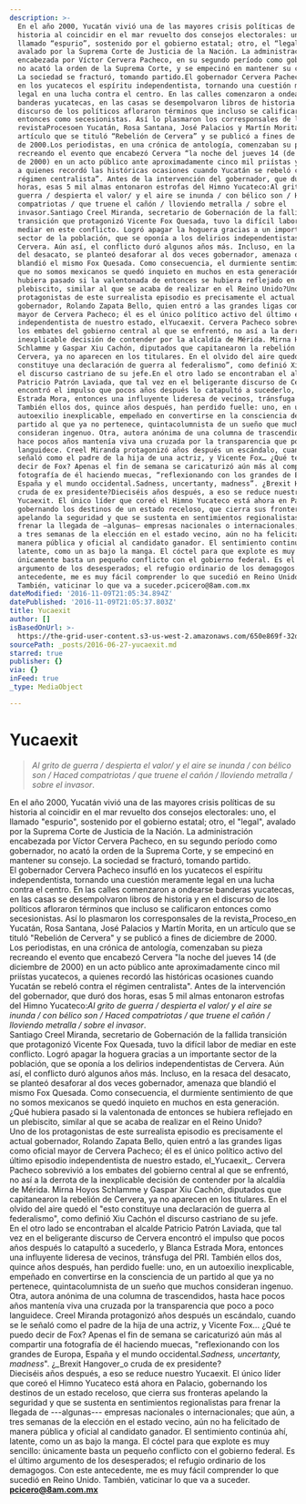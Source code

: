 ```yaml
---
description: >-
  En el año 2000, Yucatán vivió una de las mayores crisis políticas de su
  historia al coincidir en el mar revuelto dos consejos electorales: uno, el
  llamado “espurio”, sostenido por el gobierno estatal; otro, el “legal”,
  avalado por la Suprema Corte de Justicia de la Nación. La administración
  encabezada por Víctor Cervera Pacheco, en su segundo período como gobernador,
  no acató la orden de la Suprema Corte, y se empecinó en mantener su consejo.
  La sociedad se fracturó, tomando partido.El gobernador Cervera Pacheco insufló
  en los yucatecos el espíritu independentista, tornando una cuestión meramente
  legal en una lucha contra el centro. En las calles comenzaron a ondearse
  banderas yucatecas, en las casas se desempolvaron libros de historia y en el
  discurso de los políticos afloraron términos que incluso se calificaron
  entonces como secesionistas. Así lo plasmaron los corresponsales de la
  revistaProcesoen Yucatán, Rosa Santana, José Palacios y Martín Morita, en un
  artículo que se tituló “Rebelión de Cervera” y se publicó a fines de diciembre
  de 2000.Los periodistas, en una crónica de antología, comenzaban su pieza
  recreando el evento que encabezó Cervera “la noche del jueves 14 (de diciembre
  de 2000) en un acto público ante aproximadamente cinco mil priístas yucatecos,
  a quienes recordó las históricas ocasiones cuando Yucatán se rebeló contra el
  régimen centralista”. Antes de la intervención del gobernador, que duró dos
  horas, esas 5 mil almas entonaron estrofas del Himno Yucateco:Al grito de
  guerra / despierta el valor/ y el aire se inunda / con bélico son / Haced
  compatriotas / que truene el cañón / lloviendo metralla / sobre el
  invasor.Santiago Creel Miranda, secretario de Gobernación de la fallida
  transición que protagonizó Vicente Fox Quesada, tuvo la difícil labor de
  mediar en este conflicto. Logró apagar la hoguera gracias a un importante
  sector de la población, que se oponía a los delirios independentistas de
  Cervera. Aún así, el conflicto duró algunos años más. Incluso, en la resaca
  del desacato, se planteó desaforar al dos veces gobernador, amenaza que
  blandió el mismo Fox Quesada. Como consecuencia, el durmiente sentimiento de
  que no somos mexicanos se quedó inquieto en muchos en esta generación. ¿Qué
  hubiera pasado si la valentonada de entonces se hubiera reflejado en un
  plebiscito, similar al que se acaba de realizar en el Reino Unido?Uno de los
  protagonistas de este surrealista episodio es precisamente el actual
  gobernador, Rolando Zapata Bello, quien entró a las grandes ligas como oficial
  mayor de Cervera Pacheco; él es el único político activo del último episodio
  independentista de nuestro estado, elYucaexit. Cervera Pacheco sobrevivió a
  los embates del gobierno central al que se enfrentó, no así a la derrota de la
  inexplicable decisión de contender por la alcaldía de Mérida. Mirna Hoyos
  Schlamme y Gaspar Xiu Cachón, diputados que capitanearon la rebelión de
  Cervera, ya no aparecen en los titulares. En el olvido del aire quedó el “esto
  constituye una declaración de guerra al federalismo”, como definió Xiu Cachón
  el discurso castriano de su jefe.En el otro lado se encontraban el alcalde
  Patricio Patrón Laviada, que tal vez en el beligerante discurso de Cervera
  encontró el impulso que pocos años después lo catapultó a sucederlo, y Blanca
  Estrada Mora, entonces una influyente lideresa de vecinos, tránsfuga del PRI.
  También ellos dos, quince años después, han perdido fuelle: uno, en un
  autoexilio inexplicable, empeñado en convertirse en la consciencia de un
  partido al que ya no pertenece, quintacolumnista de un sueño que muchos
  consideran ingenuo. Otra, autora anónima de una columna de trascendidos, hasta
  hace pocos años mantenía viva una cruzada por la transparencia que poco a poco
  languidece. Creel Miranda protagonizó años después un escándalo, cuando se le
  señaló como el padre de la hija de una actriz, y Vicente Fox… ¿Qué te puedo
  decir de Fox? Apenas el fin de semana se caricaturizó aún más al compartir una
  fotografía de él haciendo muecas, “reflexionando con los grandes de Europa,
  España y el mundo occidental.Sadness, uncertanty, madness”. ¿Brexit Hangovero
  cruda de ex presidente?Dieciséis años después, a eso se reduce nuestro
  Yucaexit. El único líder que coreó el Himno Yucateco está ahora en Palacio,
  gobernando los destinos de un estado receloso, que cierra sus fronteras
  apelando la seguridad y que se sustenta en sentimientos regionalistas para
  frenar la llegada de —algunas— empresas nacionales o internacionales; que aún,
  a tres semanas de la elección en el estado vecino, aún no ha felicitado de
  manera pública y oficial al candidato ganador. El sentimiento continúa ahí,
  latente, como un as bajo la manga. El cóctel para que explote es muy sencillo:
  únicamente basta un pequeño conflicto con el gobierno federal. Es el último
  argumento de los desesperados; el refugio ordinario de los demagogos. Con este
  antecedente, me es muy fácil comprender lo que sucedió en Reino Unido.
  También, vaticinar lo que va a suceder.pcicero@8am.com.mx
dateModified: '2016-11-09T21:05:34.894Z'
datePublished: '2016-11-09T21:05:37.803Z'
title: Yucaexit
author: []
isBasedOnUrl: >-
  https://the-grid-user-content.s3-us-west-2.amazonaws.com/650e869f-32de-431e-9a80-997115236a63.png
sourcePath: _posts/2016-06-27-yucaexit.md
starred: true
publisher: {}
via: {}
inFeed: true
_type: MediaObject

---
```

# Yucaexit

> _Al grito de guerra / despierta el valor/ y el aire se inunda / con bélico son / Haced compatriotas / que truene el cañón / lloviendo metralla / sobre el invasor_.

En el año 2000, Yucatán vivió una de las mayores crisis políticas de su historia al coincidir en el mar revuelto dos consejos electorales: uno, el llamado "espurio", sostenido por el gobierno estatal; otro, el "legal", avalado por la Suprema Corte de Justicia de la Nación. La administración encabezada por Víctor Cervera Pacheco, en su segundo período como gobernador, no acató la orden de la Suprema Corte, y se empecinó en mantener su consejo. La sociedad se fracturó, tomando partido.  
El gobernador Cervera Pacheco insufló en los yucatecos el espíritu independentista, tornando una cuestión meramente legal en una lucha contra el centro. En las calles comenzaron a ondearse banderas yucatecas, en las casas se desempolvaron libros de historia y en el discurso de los políticos afloraron términos que incluso se calificaron entonces como secesionistas. Así lo plasmaron los corresponsales de la revista_Proceso_en Yucatán, Rosa Santana, José Palacios y Martín Morita, en un artículo que se tituló "Rebelión de Cervera" y se publicó a fines de diciembre de 2000\.  
Los periodistas, en una crónica de antología, comenzaban su pieza recreando el evento que encabezó Cervera "la noche del jueves 14 (de diciembre de 2000) en un acto público ante aproximadamente cinco mil priístas yucatecos, a quienes recordó las históricas ocasiones cuando Yucatán se rebeló contra el régimen centralista". Antes de la intervención del gobernador, que duró dos horas, esas 5 mil almas entonaron estrofas del Himno Yucateco:_Al grito de guerra / despierta el valor/ y el aire se inunda / con bélico son / Haced compatriotas / que truene el cañón / lloviendo metralla / sobre el invasor_.  
Santiago Creel Miranda, secretario de Gobernación de la fallida transición que protagonizó Vicente Fox Quesada, tuvo la difícil labor de mediar en este conflicto. Logró apagar la hoguera gracias a un importante sector de la población, que se oponía a los delirios independentistas de Cervera. Aún así, el conflicto duró algunos años más. Incluso, en la resaca del desacato, se planteó desaforar al dos veces gobernador, amenaza que blandió el mismo Fox Quesada. Como consecuencia, el durmiente sentimiento de que no somos mexicanos se quedó inquieto en muchos en esta generación. ¿Qué hubiera pasado si la valentonada de entonces se hubiera reflejado en un plebiscito, similar al que se acaba de realizar en el Reino Unido?  
Uno de los protagonistas de este surrealista episodio es precisamente el actual gobernador, Rolando Zapata Bello, quien entró a las grandes ligas como oficial mayor de Cervera Pacheco; él es el único político activo del último episodio independentista de nuestro estado, el_Yucaexit_. Cervera Pacheco sobrevivió a los embates del gobierno central al que se enfrentó, no así a la derrota de la inexplicable decisión de contender por la alcaldía de Mérida. Mirna Hoyos Schlamme y Gaspar Xiu Cachón, diputados que capitanearon la rebelión de Cervera, ya no aparecen en los titulares. En el olvido del aire quedó el "esto constituye una declaración de guerra al federalismo", como definió Xiu Cachón el discurso castriano de su jefe.  
En el otro lado se encontraban el alcalde Patricio Patrón Laviada, que tal vez en el beligerante discurso de Cervera encontró el impulso que pocos años después lo catapultó a sucederlo, y Blanca Estrada Mora, entonces una influyente lideresa de vecinos, tránsfuga del PRI. También ellos dos, quince años después, han perdido fuelle: uno, en un autoexilio inexplicable, empeñado en convertirse en la consciencia de un partido al que ya no pertenece, quintacolumnista de un sueño que muchos consideran ingenuo. Otra, autora anónima de una columna de trascendidos, hasta hace pocos años mantenía viva una cruzada por la transparencia que poco a poco languidece. Creel Miranda protagonizó años después un escándalo, cuando se le señaló como el padre de la hija de una actriz, y Vicente Fox... ¿Qué te puedo decir de Fox? Apenas el fin de semana se caricaturizó aún más al compartir una fotografía de él haciendo muecas, "reflexionando con los grandes de Europa, España y el mundo occidental._Sadness, uncertanty, madness_". ¿_Brexit Hangover_o cruda de ex presidente?  
Dieciséis años después, a eso se reduce nuestro Yucaexit. El único líder que coreó el Himno Yucateco está ahora en Palacio, gobernando los destinos de un estado receloso, que cierra sus fronteras apelando la seguridad y que se sustenta en sentimientos regionalistas para frenar la llegada de ---algunas--- empresas nacionales o internacionales; que aún, a tres semanas de la elección en el estado vecino, aún no ha felicitado de manera pública y oficial al candidato ganador. El sentimiento continúa ahí, latente, como un as bajo la manga. El cóctel para que explote es muy sencillo: únicamente basta un pequeño conflicto con el gobierno federal. Es el último argumento de los desesperados; el refugio ordinario de los demagogos. Con este antecedente, me es muy fácil comprender lo que sucedió en Reino Unido. También, vaticinar lo que va a suceder.  
**pcicero@8am.com.mx**